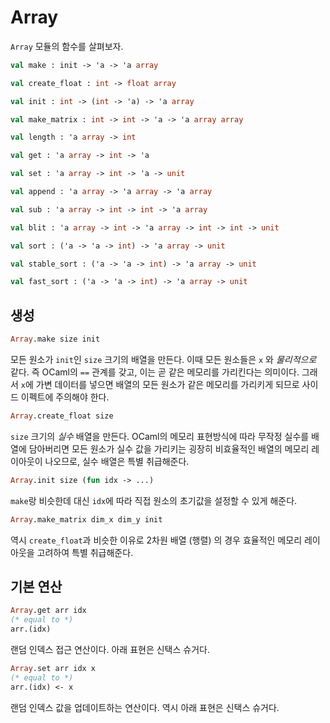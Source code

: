 # Array

 `Array` 모듈의 함수를 살펴보자.

```ocaml
val make : init -> 'a -> 'a array

val create_float : int -> float array

val init : int -> (int -> 'a) -> 'a array

val make_matrix : int -> int -> 'a -> 'a array array

val length : 'a array -> int

val get : 'a array -> int -> 'a

val set : 'a array -> int -> 'a -> unit

val append : 'a array -> 'a array -> 'a array

val sub : 'a array -> int -> int -> 'a array

val blit : 'a array -> int -> 'a array -> int -> int -> unit

val sort : ('a -> 'a -> int) -> 'a array -> unit

val stable_sort : ('a -> 'a -> int) -> 'a array -> unit

val fast_sort : ('a -> 'a -> int) -> 'a array -> unit
```


## 생성

```ocaml
Array.make size init
```

 모든 원소가 `init`인 `size` 크기의 배열을 만든다. 이때 모든 원소들은 `x` 와
 *물리적으로* 같다. 즉 OCaml의 `==` 관계를 갖고, 이는 곧 같은 메모리를 가리킨다는
 의미이다. 그래서 `x`에 가변 데이터를 넣으면 배열의 모든 원소가 같은 메모리를
 가리키게 되므로 사이드 이펙트에 주의해야 한다.


```ocaml
Array.create_float size
```

 `size` 크기의 *실수* 배열을 만든다. OCaml의 메모리 표현방식에 따라 무작정 실수를
 배열에 담아버리면 모든 원소가 실수 값을 가리키는 굉장히 비효율적인 배열의
 메모리 레이아웃이 나오므로, 실수 배열은 특별 취급해준다.

```ocaml
Array.init size (fun idx -> ...)
```

 `make`랑 비슷한데 대신 `idx`에 따라 직접 원소의 초기값을 설정할 수 있게 해준다.

```ocaml
Array.make_matrix dim_x dim_y init
```

 역시 `create_float`과 비슷한 이유로 2차원 배열 (행렬) 의 경우 효율적인 메모리
 레이아웃을 고려하여 특별 취급해준다.

## 기본 연산

```ocaml
Array.get arr idx
(* equal to *)
arr.(idx)
```

 랜덤 인덱스 접근 연산이다. 아래 표현은 신택스 슈거다.

```ocaml
Array.set arr idx x
(* equal to *)
arr.(idx) <- x
```

 랜덤 인덱스 값을 업데이트하는 연산이다. 역시 아래 표현은 신택스 슈거다.
